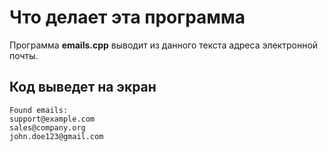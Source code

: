 # Что делает эта программа
Программа **emails.cpp** выводит из данного текста адреса электронной почты.

## Код выведет на экран
```
Found emails:
support@example.com
sales@company.org
john.doe123@gmail.com
```
